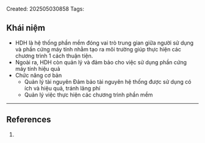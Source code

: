 Created: 202505030858
Tags: 

## Khái niệm
- HDH là hệ thống phần mềm đóng vai trò trung gian giữa người sử dụng và phần cứng máy tính nhằm tạo ra môi trường giúp thực hiện các chương trình 1 cách thuận tiện. 
- Ngoài ra, HDH còn quản lý và đảm bảo cho việc sử dụng phần cứng máy tính hiệu quả
- Chức năng cơ bản
	- Quản lý tài nguyên
		Đảm bảo tài nguyên hệ thống được sử dụng có ích và hiệu quả, tránh lãng phí
	- Quản lý việc thực hiện các chương trình phần mềm


-----
## References
1.
